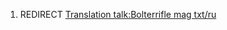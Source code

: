1.  REDIRECT [Translation talk:Bolterrifle mag
    txt/ru](Translation_talk:Bolterrifle_mag_txt/ru "wikilink")